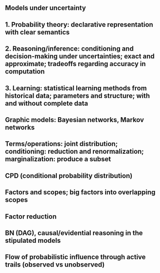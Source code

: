 ## Models under uncertainty
## 1. Probability theory: declarative representation  with clear semantics
## 2. Reasoning/inference: conditioning and decision-making under uncertainties; exact and approximate; tradeoffs regarding accuracy in computation
## 3. Learning: statistical learning methods from historical data; parameters and structure; with and without complete data
## Graphic models: Bayesian networks, Markov networks
## Terms/operations: joint distribution; conditioning: reduction and renormalization; marginalization: produce a subset
## CPD (conditional probability distribution)
## Factors and scopes; big factors into overlapping scopes
## Factor reduction
## BN (DAG), causal/evidential reasoning in the stipulated models
## Flow of probabilistic influence through active trails (observed vs unobserved)
